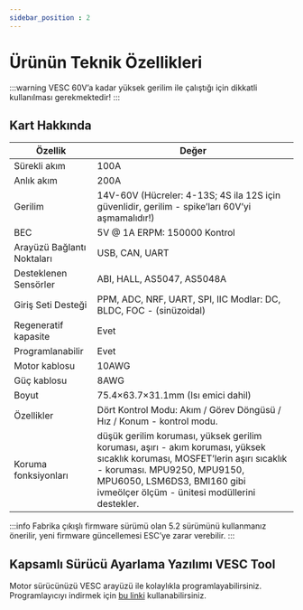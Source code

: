 ```yaml
---
sidebar_position : 2
---
```


# Ürünün Teknik Özellikleri

:::warning
VESC 60V’a kadar yüksek gerilim ile çalıştığı için dikkatli kullanılması gerekmektedir!
:::

## Kart Hakkında

| Özellik                    | Değer                                                                                                                                                                                                                                      |
|----------------------------|--------------------------------------------------------------------------------------------------------------------------------------------------------------------------------------------------------------------------------------------|
| Sürekli akım               | 100A                                                                                                                                                                                                                                       |
| Anlık akım                 | 200A                                                                                                                                                                                                                                       |
| Gerilim                    | 14V-60V (Hücreler: 4-13S; 4S ila 12S için güvenlidir, gerilim - spike’ları 60V’yi aşmamalıdır!)                                                                                                                                            |
| BEC                        | 5V @ 1A ERPM: 150000 Kontrol                                                                                                                                                                                                               |
| Arayüzü Bağlantı Noktaları | USB, CAN, UART                                                                                                                                                                                                                             |
| Desteklenen Sensörler      | ABI, HALL, AS5047, AS5048A                                                                                                                                                                                                                 |
| Giriş Seti Desteği         | PPM, ADC, NRF, UART, SPI, IIC Modlar: DC, BLDC, FOC - (sinüzoidal)                                                                                                                                                                         |
| Regeneratif kapasite       | Evet                                                                                                                                                                                                                                       |
| Programlanabilir           | Evet                                                                                                                                                                                                                                       |
| Motor kablosu              | 10AWG                                                                                                                                                                                                                                      |
| Güç kablosu                | 8AWG                                                                                                                                                                                                                                       |
| Boyut                      | 75.4×63.7×31.1mm (Isı emici dahil)                                                                                                                                                                                                         |
| Özellikler                 | Dört Kontrol Modu: Akım / Görev Döngüsü / Hız / Konum - kontrol modu.                                                                                                                                                                      |
| Koruma fonksiyonları       | düşük gerilim koruması, yüksek gerilim koruması, aşırı - akım koruması, yüksek sıcaklık koruması, MOSFET’lerin aşırı sıcaklık - koruması. MPU9250, MPU9150, MPU6050, LSM6DS3, BMI160 gibi ivmeölçer ölçüm - ünitesi modüllerini destekler. |

:::info
Fabrika çıkışlı firmware sürümü olan 5.2 sürümünü kullanmanız önerilir, yeni firmware güncellemesi ESC’ye zarar verebilir.
:::

## Kapsamlı Sürücü Ayarlama Yazılımı VESC Tool

Motor sürücünüzü VESC arayüzü ile kolaylıkla programlayabilirsiniz.
Programlayıcıyı indirmek için [bu linki](https://vesc-project.com/vesc_tool) kullanabilirsiniz.

